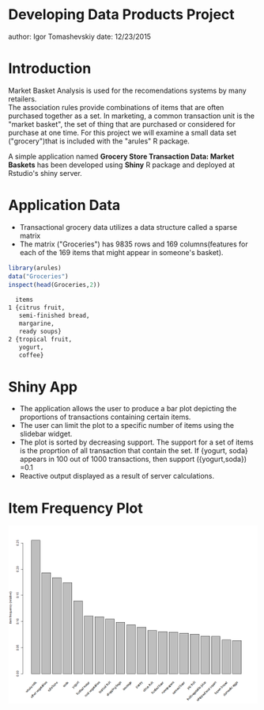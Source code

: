 Developing Data Products Project
========================================================
author: Igor Tomashevskiy
date: 12/23/2015

Introduction
========================================================

Market Basket Analysis is used for the recomendations systems by many retailers.  
The association rules provide combinations of items that are often purchased together as a set. 
In marketing, a common transaction unit is the "market basket", the set of thing that are purchased or considered for purchase at one time.
For this project we will examine a small data set  ("grocery")that is included with the "arules" R package.

A simple application named **Grocery Store Transaction Data: Market Baskets** has been developed using **Shiny** R package and deployed at Rstudio's shiny server.

Application Data
========================================================
 - Transactional grocery data utilizes a data structure called a sparse matrix
  - The matrix ("Groceries") has 9835 rows and 169 columns(features for each of the 169 items that might appear in someone's basket).
 
 ```r
 library(arules)
 data("Groceries")
 inspect(head(Groceries,2))
 ```
 
 ```
   items                
 1 {citrus fruit,       
    semi-finished bread,
    margarine,          
    ready soups}        
 2 {tropical fruit,     
    yogurt,             
    coffee}             
 ```
 Shiny App
========================================================
 - The application allows the user to produce a bar plot depicting the proportions of transactions containing certain items.
 - The user can limit the plot to a specific number of items using the slidebar widget.
 - The plot is sorted by decreasing support. The support for a set of items is the proprtion of all transaction that contain the set. If {yogurt, soda} appears in 100 out of 1000 transactions, then support ({yogurt,soda}) =0.1
 - Reactive output displayed as a result of server calculations.
 
Item Frequency Plot
========================================================
![plot of chunk unnamed-chunk-2](DevDataProducts-figure/unnamed-chunk-2-1.png) 
